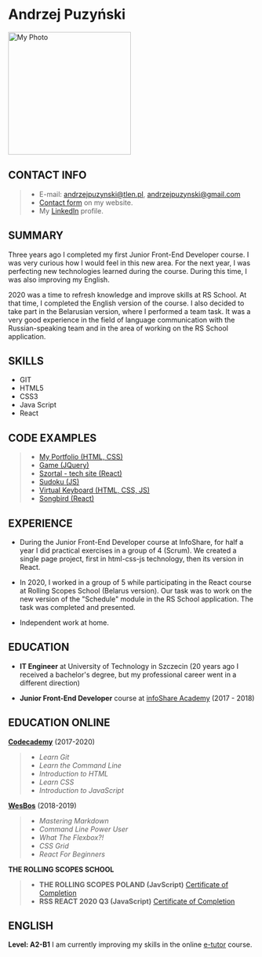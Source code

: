# Andrzej Puzyński

<img src="https://andrzejpuzynski.github.io/images/andrzej.jpg" width="250" height="250" alt="My Photo">

## CONTACT INFO

> * E-mail: andrzejpuzynski@tlen.pl, andrzejpuzynski@gmail.com
> * [Contact form](https://andrzejpuzynski.github.io/#contact-me) on my website.
> * My [LinkedIn](https://www.linkedin.com/in/andrzejpuzynski/?originalSubdomain=pl) profile.

## SUMMARY

Three years ago I completed my first Junior Front-End Developer course. I was very curious how I would feel in this new area.
For the next year, I was perfecting new technologies learned during the course. During this time, I was also improving my English.

2020 was a time to refresh knowledge and improve skills at RS School. At that time, I completed the English version of the course. I also decided to take part in the Belarusian version, where I performed a team task. It was a very good experience in the field of language communication with the Russian-speaking team and in the area of working on the RS School application.

## SKILLS

- GIT
- HTML5
- CSS3
- Java Script
- React

## CODE EXAMPLES 

> * [My Portfolio (HTML, CSS)](https://github.com/andrzejpuzynski/andrzejpuzynski.github.io)
> * [Game (JQuery)](https://github.com/andrzejpuzynski/jQuery-game)
> * [Szortal - tech site (React)](https://github.com/andrzejpuzynski/szortal-tech)
> * [Sudoku (JS)](https://github.com/andrzejpuzynski/sudoku/blob/master/src/index.js)
> * [Virtual Keyboard (HTML, CSS, JS)](https://github.com/andrzejpuzynski/virtual-keyboard)
> * [Songbird (React)](https://github.com/andrzejpuzynski/songbird)

## EXPERIENCE

* During the Junior Front-End Developer course at InfoShare, for half a year I did practical exercises in a group of 4 (Scrum). We created a single page project, first in html-css-js technology, then its version in React.

* In 2020, I worked in a group of 5 while participating in the React course at Rolling Scopes School (Belarus version). Our task was to work on the new version of the "Schedule" module in the RS School application. The task was completed and presented.

* Independent work at home.

## EDUCATION
- **IT Engineer** at University of Technology in Szczecin (20 years ago I received a bachelor's degree, but my professional career went in a different direction)

- **Junior Front-End Developer** course at [infoShare Academy](https://infoshareacademy.com/) (2017 - 2018)


## EDUCATION ONLINE
**[Codecademy](https://www.codecademy.com/catalog/subject/all)** (2017-2020)
> - *Learn Git*
> - *Learn the Command Line*
> - *Introduction to HTML*
> - *Learn CSS*
> - *Introduction to JavaScript*

**[WesBos](https://wesbos.com/courses)** (2018-2019)
> - *Mastering Markdown*
> - *Command Line Power User*
> - *What The Flexbox?!*
> - *CSS Grid*
> - *React For Beginners*

**THE ROLLING SCOPES SCHOOL**
> - **THE ROLLING SCOPES POLAND (JavScript)** [Certificate of Completion](https://app.rs.school/certificate/q47mw48c)
> - **RSS REACT 2020 Q3 (JavaScript)** [Certificate of Completion](https://app.rs.school/certificate/cjsta15o)

## ENGLISH

**Level: A2-B1**
I am currently improving my skills in the online [e-tutor](https://www.etutor.pl/) course.
